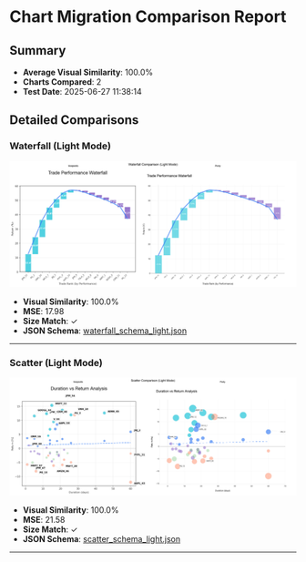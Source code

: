 # Chart Migration Comparison Report

## Summary

- **Average Visual Similarity**: 100.0%
- **Charts Compared**: 2
- **Test Date**: 2025-06-27 11:38:14

## Detailed Comparisons

### Waterfall (Light Mode)

![Comparison](waterfall_comparison_light.png)

- **Visual Similarity**: 100.0%
- **MSE**: 17.98
- **Size Match**: ✓
- **JSON Schema**: [waterfall_schema_light.json](waterfall_schema_light.json)

---

### Scatter (Light Mode)

![Comparison](scatter_comparison_light.png)

- **Visual Similarity**: 100.0%
- **MSE**: 21.58
- **Size Match**: ✓
- **JSON Schema**: [scatter_schema_light.json](scatter_schema_light.json)

---
